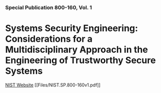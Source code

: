 ### Special Publication 800-160, Vol. 1

# Systems Security Engineering: Considerations for a Multidisciplinary Approach in the Engineering of Trustworthy Secure Systems

[NIST Website](https://csrc.nist.gov/publications/detail/sp/800-160/vol-1/final)
[[Files/NIST.SP.800-160v1.pdf]]